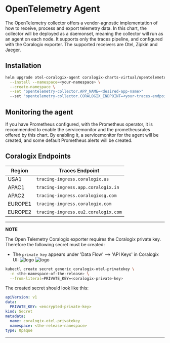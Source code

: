 # OpenTelemetry Agent
The OpenTelemetry collector offers a vendor-agnostic implementation of how to receive, process and export telemetry data. 
In this chart, the collector will be deployed as a daemonset, meaning the collector will run as an agent on each node.
It supports only the traces pipeline, and configured with the Coralogix exporter.
The supported receivers are Otel, Zipkin and Jaeger. 

## Installation
```bash
helm upgrade otel-coralogix-agent coralogix-charts-virtual/opentelemetry-agent \
  --install --namespace=<your-namespace> \
  --create-namespace \
  --set "opentelemetry-collector.APP_NAME=<desired-app-name>"
  --set "opentelemetry-collector.CORALOGIX_ENDPOINT=<your-traces-endpoint>"
```

## Monitoring the agent
If you have Prometheus configured, with the Prometheus operator, it is recommended to enable the servicemonitor and the prometheusrules offered by this chart. By enabling it, a servicemonitor for the agent will be created, and some default Prometheus alerts will be created.    

## Coralogix Endpoints

| Region  | Traces Endpoint
|---------|------------------------------------------|
| USA1	  | `tracing-ingress.coralogix.us`           |
| APAC1   | `tracing-ingress.app.coralogix.in`       |
| APAC2   | `tracing-ingress.coralogixsg.com`        |
| EUROPE1 | `tracing-ingress.coralogix.com`          |
| EUROPE2 | `tracing-ingress.eu2.coralogix.com`      |

---
**NOTE**

The Open Telemetry Coralogix exporter requires the Coralogix private key. Therefore the following secret must be created: 

* The `private key` appears under 'Data Flow' --> 'API Keys' in Coralogix UI:
![logo](https://github.com/coralogix/eng-integrations/blob/master/opel-agent/images/dataflow.jpg?raw=true)
![logo](https://github.com/coralogix/eng-integrations/blob/master/opel-agent/images/key.jpg?raw=true)


```bash
kubectl create secret generic coralogix-otel-privatekey \
  -n <the-namespace-of-the-release> \
  --from-literal=PRIVATE_KEY=<coralogix-private-key>
```

The created secret should look like this:
```yaml
apiVersion: v1
data:
  PRIVATE_KEY: <encrypted-private-key>
kind: Secret
metadata:
  name: coralogix-otel-privatekey
  namespace: <the-release-namespace>
type: Opaque
```

---